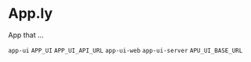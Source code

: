 # App.ly
App that ...


`app-ui`
`APP_UI`
`APP_UI_API_URL`
`app-ui-web`
`app-ui-server`
`APU_UI_BASE_URL`
``
``